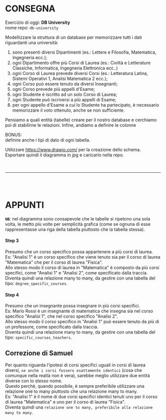 # CONSEGNA

Esercizio di oggi: **DB University**
<br />
nome repo: `db-university`

Modellizzare la struttura di un database per memorizzare tutti i dati riguardanti una università:

1. sono presenti diversi Dipartimenti (es.: Lettere e Filosofia, Matematica, Ingegneria ecc.);
2. ogni Dipartimento offre più Corsi di Laurea (es.: Civiltà e Letterature Classiche, Informatica, Ingegneria Elettronica ecc..)
3. ogni Corso di Laurea prevede diversi Corsi (es.: Letteratura Latina, Sistemi Operativi 1, Analisi Matematica 2 ecc.);
4. ogni Corso può essere tenuto da diversi Insegnanti;
5. ogni Corso prevede più appelli d'Esame;
6. ogni Studente è iscritto ad un solo Corso di Laurea;
7. ogni Studente può iscriversi a più appelli di Esame;
8. per ogni appello d'Esame a cui lo Studente ha partecipato, è necessario memorizzare il voto ottenuto, anche se non sufficiente.
<!-- -->

Pensiamo a quali entità (tabelle) creare per il nostro database e cerchiamo poi di stabilirne le relazioni. Infine, andiamo a definire le colonne

BONUS:
<br />
definire anche i tipi di dato di ogni tabella.

Utilizzare https://www.drawio.com/ per la creazione dello schema.
<br />
Esportare quindi il diagramma in jpg e caricarlo nella repo.
<br />
<br />
<br />
<hr />
<br />
<br />

# APPUNTI
**`NB`**: nel diagramma sono consapevole che le tabelle si ripetono una sola volta, le metto più volte per semplicità grafica (come se ognuna di esse rappresentasse una riga della tabella piuttosto che la tabella stessa).
#### Step 3
Presumo che un corso specifico possa appartenere a più corsi di laurea.
<br />
Es: "Analisi 1" è un corso specifico che viene tenuto sia per il corso di laurea "Matematica" che per il corso di laurea "Fisica".
<br />
Allo stesso modo il corso di laurea in "Matematica" è composto da più corsi specifici, come "Analisi 1" e "Analisi 2", come specificato dalla traccia.
<br />
Diventa quindi una relazione many to many, da gestire con una tabella del tipo: `degree_specific_courses`.

#### Step 4
Presumo che un insegnante possa insegnare in più corsi specifici.
<br />
Es: Mario Rossi è un insegnante di matematica che insegna sia nel corso specifico "Analisi 1", che nel corso specifico "Analisi 2".
<br />
Allo stesso modo il corso specifico in "Analisi 1" può essere tenuto da più di un professore, come specificato dalla traccia.
<br />
Diventa quindi una relazione many to many, da gestire con una tabella del tipo: `specific_courses_teachers`.

## Correzione di Samuel
Per quanto riguarda l'ipotesi di corsi specifici uguali in corsi di laurea diversi, `se anche i corsi fossero esattamente identici` (cosa che comunque nella realtà non è vera), sarebbe meglio utilizzare due entità diverse con lo stesso nome.
<br />
Questo perchè, quando possibile, è sempre preferibile utilizzare una relazione one to many piuttosto che una relazione many to many.
<br />
Es:  "Analisi 1" è il nome di due corsi specifici identici tenuti uno per il corso di laurea "Matematica" e uno per il corso di laurea "Fisica".
<br />
Diventa quindi una `relazione one to many, preferibile alla relazione many to many`.